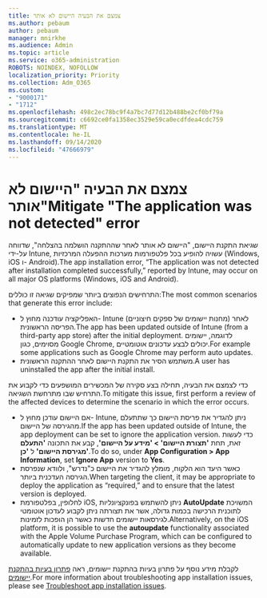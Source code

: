 ```yaml
---
title: צמצם את הבעיה היישום לא אותר
ms.author: pebaum
author: pebaum
manager: mnirkhe
ms.audience: Admin
ms.topic: article
ms.service: o365-administration
ROBOTS: NOINDEX, NOFOLLOW
localization_priority: Priority
ms.collection: Adm_O365
ms.custom:
- "9000171"
- "1712"
ms.openlocfilehash: 498c2ec78bc9f4a7bc7d77d12b488be2cf0bf79a
ms.sourcegitcommit: c6692ce0fa1358ec3529e59ca0ecdfdea4cdc759
ms.translationtype: MT
ms.contentlocale: he-IL
ms.lasthandoff: 09/14/2020
ms.locfileid: "47666979"
---
```

# <a name="mitigate-the-application-was-not-detected-error"></a><span data-ttu-id="2d061-102">צמצם את הבעיה "היישום לא אותר"</span><span class="sxs-lookup"><span data-stu-id="2d061-102">Mitigate "The application was not detected" error</span></span>

<span data-ttu-id="2d061-103">שגיאת התקנת היישום, "היישום לא אותר לאחר שההתקנה הושלמה בהצלחה", שדווחה על-ידי Intune, עשויה להופיע בכל פלטפורמות מערכות ההפעלה המרכזיות (Windows, iOS ו- Android).</span><span class="sxs-lookup"><span data-stu-id="2d061-103">The app installation error, “The application was not detected after installation completed successfully,” reported by Intune, may occur on all major OS platforms (Windows, iOS and Android).</span></span>

<span data-ttu-id="2d061-104">התרחישים הנפוצים ביותר שמפיקים שגיאה זו כוללים:</span><span class="sxs-lookup"><span data-stu-id="2d061-104">The most common scenarios that generate this error include:</span></span>

- <span data-ttu-id="2d061-105">האפליקציה עודכנה מחוץ ל- Intune (מחנות יישומים של ספקים חיצוניים) לאחר הפריסה הראשונית.</span><span class="sxs-lookup"><span data-stu-id="2d061-105">The app has been updated outside of Intune (from a third-party app store) after the initial deployment.</span></span> <span data-ttu-id="2d061-106">לדוגמה, יישומים מסוימים, כגון Google Chrome, יכולים לבצע עדכונים אוטומטיים.</span><span class="sxs-lookup"><span data-stu-id="2d061-106">For example some applications such as Google Chrome may perform auto updates.</span></span>
- <span data-ttu-id="2d061-107">משתמש הסיר את התקנת היישום לאחר ההתקנה הראשונית.</span><span class="sxs-lookup"><span data-stu-id="2d061-107">A user has uninstalled the app after the initial install.</span></span>

<span data-ttu-id="2d061-108">כדי לצמצם את הבעיה, תחילה בצע סקירה של המכשירים המושפעים כדי לקבוע את התרחיש שבו מתרחשת השגיאה.</span><span class="sxs-lookup"><span data-stu-id="2d061-108">To mitigate this issue, first perform a review of the affected devices to determine the scenario in which the error occurs.</span></span>

- <span data-ttu-id="2d061-109">אם היישום עודכן מחוץ ל- Intune, ניתן להגדיר את פריסת היישום כך שתתעלם מהגירסה של היישום.</span><span class="sxs-lookup"><span data-stu-id="2d061-109">If the app has been updated outside of Intune, the app deployment can be set to ignore the application version.</span></span> <span data-ttu-id="2d061-110">כדי לעשות זאת, תחת **'תצורת היישום' > 'מידע על היישום'**, קבע את התכונה **'התעלם מגירסת היישום'** ל **'כן'**.</span><span class="sxs-lookup"><span data-stu-id="2d061-110">To do so, under **App Configuration > App Information**, set **Ignore App** version to **Yes**.</span></span>
- <span data-ttu-id="2d061-111">כאשר היעד הוא הלקוח, מומלץ להגדיר את היישום כ"נדרש", ולוודא שנפרסת הגירסה העדכנית ביותר.</span><span class="sxs-lookup"><span data-stu-id="2d061-111">When targeting the client, it may be appropriate to deploy the application as “required,” and to ensure that the latest version is deployed.</span></span>
- <span data-ttu-id="2d061-112">לחלופין, בפלטפורמת iOS, ניתן להשתמש בפונקציונליות **AutoUpdate** המשויכת לתוכנית הרכישה בכמות גדולה, אשר את תצורתה ניתן לקבוע לעדכון אוטומטי לגירסאות יישומים חדשות כאשר הן הופכות לזמינות.</span><span class="sxs-lookup"><span data-stu-id="2d061-112">Alternatively, on the iOS platform, it is possible to use the **autoupdate** functionality associated with the Apple Volume Purchase Program, which can be configured to automatically update to new application versions as they become available.</span></span>

<span data-ttu-id="2d061-113">לקבלת מידע נוסף על פתרון בעיות בהתקנת יישומים, ראה [פתרון בעיות בהתקנת יישומים](https://docs.microsoft.com/intune/troubleshoot-app-install).</span><span class="sxs-lookup"><span data-stu-id="2d061-113">For more information about troubleshooting app installation issues, please see [Troubleshoot app installation issues](https://docs.microsoft.com/intune/troubleshoot-app-install).</span></span>
